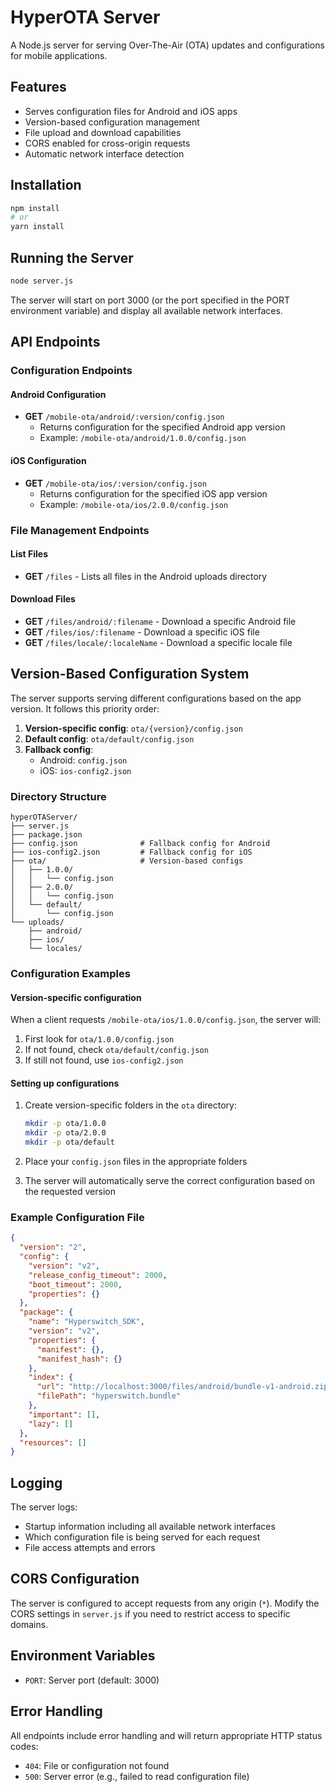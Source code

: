 # HyperOTA Server

A Node.js server for serving Over-The-Air (OTA) updates and configurations for mobile applications.

## Features

- Serves configuration files for Android and iOS apps
- Version-based configuration management
- File upload and download capabilities
- CORS enabled for cross-origin requests
- Automatic network interface detection

## Installation

```bash
npm install
# or
yarn install
```

## Running the Server

```bash
node server.js
```

The server will start on port 3000 (or the port specified in the PORT environment variable) and display all available network interfaces.

## API Endpoints

### Configuration Endpoints

#### Android Configuration

- **GET** `/mobile-ota/android/:version/config.json`
  - Returns configuration for the specified Android app version
  - Example: `/mobile-ota/android/1.0.0/config.json`

#### iOS Configuration

- **GET** `/mobile-ota/ios/:version/config.json`
  - Returns configuration for the specified iOS app version
  - Example: `/mobile-ota/ios/2.0.0/config.json`

### File Management Endpoints

#### List Files

- **GET** `/files` - Lists all files in the Android uploads directory

#### Download Files

- **GET** `/files/android/:filename` - Download a specific Android file
- **GET** `/files/ios/:filename` - Download a specific iOS file
- **GET** `/files/locale/:localeName` - Download a specific locale file

## Version-Based Configuration System

The server supports serving different configurations based on the app version. It follows this priority order:

1. **Version-specific config**: `ota/{version}/config.json`
2. **Default config**: `ota/default/config.json`
3. **Fallback config**:
   - Android: `config.json`
   - iOS: `ios-config2.json`

### Directory Structure

```
hyperOTAServer/
├── server.js
├── package.json
├── config.json              # Fallback config for Android
├── ios-config2.json         # Fallback config for iOS
├── ota/                     # Version-based configs
│   ├── 1.0.0/
│   │   └── config.json
│   ├── 2.0.0/
│   │   └── config.json
│   └── default/
│       └── config.json
└── uploads/
    ├── android/
    ├── ios/
    └── locales/
```

### Configuration Examples

#### Version-specific configuration

When a client requests `/mobile-ota/ios/1.0.0/config.json`, the server will:

1. First look for `ota/1.0.0/config.json`
2. If not found, check `ota/default/config.json`
3. If still not found, use `ios-config2.json`

#### Setting up configurations

1. Create version-specific folders in the `ota` directory:

   ```bash
   mkdir -p ota/1.0.0
   mkdir -p ota/2.0.0
   mkdir -p ota/default
   ```

2. Place your `config.json` files in the appropriate folders

3. The server will automatically serve the correct configuration based on the requested version

### Example Configuration File

```json
{
  "version": "2",
  "config": {
    "version": "v2",
    "release_config_timeout": 2000,
    "boot_timeout": 2000,
    "properties": {}
  },
  "package": {
    "name": "Hyperswitch_SDK",
    "version": "v2",
    "properties": {
      "manifest": {},
      "manifest_hash": {}
    },
    "index": {
      "url": "http://localhost:3000/files/android/bundle-v1-android.zip",
      "filePath": "hyperswitch.bundle"
    },
    "important": [],
    "lazy": []
  },
  "resources": []
}
```

## Logging

The server logs:

- Startup information including all available network interfaces
- Which configuration file is being served for each request
- File access attempts and errors

## CORS Configuration

The server is configured to accept requests from any origin (`*`). Modify the CORS settings in `server.js` if you need to restrict access to specific domains.

## Environment Variables

- `PORT`: Server port (default: 3000)

## Error Handling

All endpoints include error handling and will return appropriate HTTP status codes:

- `404`: File or configuration not found
- `500`: Server error (e.g., failed to read configuration file)
